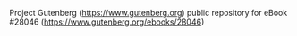 Project Gutenberg (https://www.gutenberg.org) public repository for eBook #28046 (https://www.gutenberg.org/ebooks/28046)
